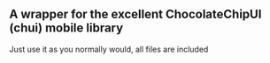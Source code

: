 A wrapper for the excellent ChocolateChipUI (chui) mobile library
----


Just use it as you normally would, all files are included
